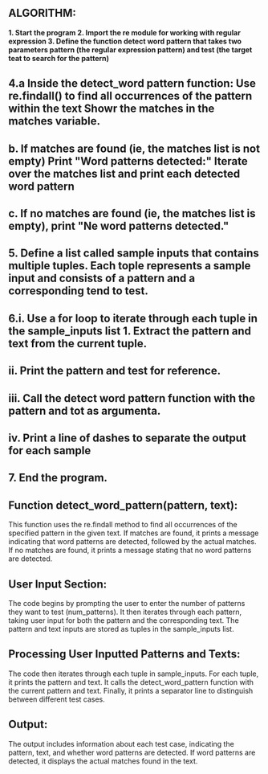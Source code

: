 ## ALGORITHM:

**1. Start the program
2. Import the re module for working with regular expression
3. Define the function detect word pattern that takes two parameters pattern (the regular expression pattern) and test (the target teat to search for the pattern)** 
## 4.a  Inside the detect_word pattern function: Use re.findall() to find all occurrences of the pattern within the text Showr the matches in the matches variable.
## b. If matches are found (ie, the matches list is not empty) Print "Word patterns detected:" Iterate over the matches list and print each detected word pattern
## c. If no matches are found (ie, the matches list is empty), print "Ne word patterns detected."
## 5. Define a list called sample inputs that contains multiple tuples. Each tople represents a sample input and consists of a pattern and a corresponding tend to test.

## 6.i. Use a for loop to iterate through each tuple in the sample_inputs list 1. Extract the pattern and text from the current tuple.

## ii. Print the pattern and test for reference.

## iii. Call the detect word pattern function with the pattern and tot as argumenta.
 
## iv. Print a line of dashes to separate the output for each sample

## 7. End the program.


## Function detect_word_pattern(pattern, text):

This function uses the re.findall method to find all occurrences of the specified pattern in the given text.
If matches are found, it prints a message indicating that word patterns are detected, followed by the actual matches.
If no matches are found, it prints a message stating that no word patterns are detected.

## User Input Section:

The code begins by prompting the user to enter the number of patterns they want to test (num_patterns).
It then iterates through each pattern, taking user input for both the pattern and the corresponding text.
The pattern and text inputs are stored as tuples in the sample_inputs list.

## Processing User Inputted Patterns and Texts:

The code then iterates through each tuple in sample_inputs.
For each tuple, it prints the pattern and text.
It calls the detect_word_pattern function with the current pattern and text.
Finally, it prints a separator line to distinguish between different test cases.

## Output:

The output includes information about each test case, indicating the pattern, text, and whether word patterns are detected.
If word patterns are detected, it displays the actual matches found in the text.
